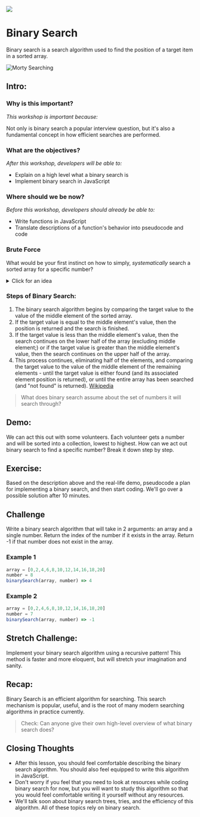 ![](https://ga-dash.s3.amazonaws.com/production/assets/logo-9f88ae6c9c3871690e33280fcf557f33.png)

# Binary Search

Binary search is a search algorithm used to find the position of a target item in a sorted array.

![Morty Searching](http://i.giphy.com/l41lFw057lAJQMwg0.gif)

## Intro: 

### Why is this important?
<!-- framing the "why" in big-picture/real world examples -->
*This workshop is important because:*

Not only is binary search a popular interview question, but it's also a fundamental concept in how efficient searches are performed.

### What are the objectives?
<!-- specific/measurable goal for students to achieve -->
*After this workshop, developers will be able to:*

- Explain on a high level what a binary search is
- Implement binary search in JavaScript


### Where should we be now?
<!-- call out the skills that are prerequisites -->
*Before this workshop, developers should already be able to:*

- Write functions in JavaScript
- Translate descriptions of a function's behavior into pseudocode and code


### Brute Force

What would be your first instinct on how to simply, *systematically* search a sorted array for a specific number?


<details>
  <summary>Click for an idea</summary>
  <p>
The "Brute Force" solution is to move one-by-one from the first element to the final element, checking if they are equal. There are more efficient solutions! 
  </p>
</details>

### Steps of Binary Search: 

1. The binary search algorithm begins by comparing the target value to the value of the middle element of the sorted array.
2. If the target value is equal to the middle element's value, then the position is returned and the search is finished.
3. If the target value is less than the middle element's value, then the search continues on the lower half of the array (excluding middle element;) or if the target value is greater than the middle element's value, then the search continues on the upper half of the array.
4. This process continues, eliminating half of the elements, and comparing the target value to the value of the middle element of the remaining elements - until the target value is either found (and its associated element position is returned), or until the entire array has been searched (and "not found" is returned).
[Wikipedia](https://en.wikipedia.org/wiki/Binary_search_algorithm)

> What does binary search assume about the set of numbers it will search through?

## Demo:


We can act this out with some volunteers. Each volunteer gets a number and will be sorted into a collection, lowest to highest. How can we act out binary search to find a specific number? Break it down step by step.

## Exercise: 

Based on the description above and the real-life demo, pseudocode a plan for implementing a binary search, and then start coding. We'll go over a possible solution after 10 minutes.

## Challenge

Write a binary search algorithm that will take in 2 arguments: an array and a single number. Return the index of the number if it exists in the array. Return -1 if that number does not exist in the array.

### Example 1

```javascript
array = [0,2,4,6,8,10,12,14,16,18,20]
number = 8
binarySearch(array, number) => 4
```

### Example 2

```javascript
array = [0,2,4,6,8,10,12,14,16,18,20]
number = 7
binarySearch(array, number) => -1
```

## Stretch Challenge: 

Implement your binary search algorithm using a recursive pattern!  This method is faster and more eloquent, but will stretch your imagination and sanity.

## Recap:

Binary Search is an efficient algorithm for searching. This search mechanism is popular, useful, and is the root of many modern searching algorithms in practice currently.

> Check: Can anyone give their own high-level overview of what binary search does?



## Closing Thoughts
- After this lesson, you should feel comfortable describing the binary search algorithm. You should also feel equipped to write this algorithm in JavaScript.
- Don't worry if you feel that you need to look at resources while coding binary search for now, but you will want to study this algorithm so that you would feel comfortable writing it yourself without any resources.
- We'll talk soon about binary search trees, tries, and the efficiency of this algorithm. All of these topics rely on binary search.
